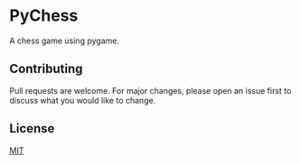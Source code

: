# PyChess

A chess game using pygame.

## Contributing

Pull requests are welcome. For major changes, please open an issue first
to discuss what you would like to change.

## License

[MIT](https://choosealicense.com/licenses/mit/)